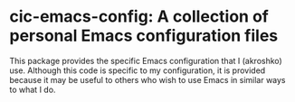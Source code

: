 cic-emacs-config: A collection of personal Emacs configuration files
====================================================================

This package provides the specific Emacs configuration that I
(akroshko) use.  Although this code is specific to my configuration,
it is provided because it may be useful to others who wish to use
Emacs in similar ways to what I do.
